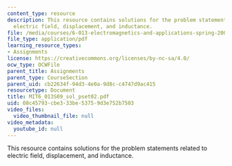 ```yaml
---
content_type: resource
description: This resource contains solutions for the problem statements related to
  electric field, displacement, and inductance.
file: /media/courses/6-013-electromagnetics-and-applications-spring-2009/08c45793cbe333be53759d3e752b7503_MIT6_013S09_sol_pset02.pdf
file_type: application/pdf
learning_resource_types:
- Assignments
license: https://creativecommons.org/licenses/by-nc-sa/4.0/
ocw_type: OCWFile
parent_title: Assignments
parent_type: CourseSection
parent_uid: cb22634f-94d3-4e0a-9d8c-c4747d9ac415
resourcetype: Document
title: MIT6_013S09_sol_pset02.pdf
uid: 08c45793-cbe3-33be-5375-9d3e752b7503
video_files:
  video_thumbnail_file: null
video_metadata:
  youtube_id: null
---
```

This resource contains solutions for the problem statements related to electric field, displacement, and inductance.